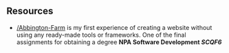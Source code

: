 ## Resources
- [/Abbington-Farm](https://github.com/StanStarishko/Portfolio/tree/main/HTML-CSSR-JS/Abbington-Farm) is my first experience of creating a website without using any ready-made tools or frameworks. One of the final assignments for obtaining a degree **NPA Software Development *SCQF6***
